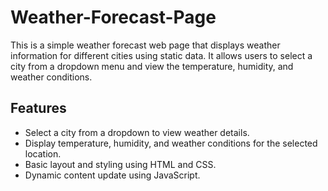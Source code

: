 # Weather-Forecast-Page


This is a simple weather forecast web page that displays weather information for different cities using static data. It allows users to select a city from a dropdown menu and view the temperature, humidity, and weather conditions.

## Features

- Select a city from a dropdown to view weather details.
- Display temperature, humidity, and weather conditions for the selected location.
- Basic layout and styling using HTML and CSS.
- Dynamic content update using JavaScript.
